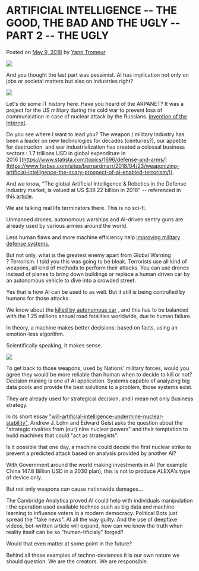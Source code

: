 # ARTIFICIAL INTELLIGENCE -- THE GOOD, THE BAD AND THE UGLY -- PART 2 -- THE UGLY

Posted on [May 9, 2018](https://iooikos.co/blog-post/artificial-intelligence-the-good-the-bad-and-the-ugly-part-2-the-ugly/) by [Yann Tromeur](https://iooikos.co/author/gmailyatr/)

[![](https://i2.wp.com/iooikos.co/wp-content/uploads/2018/08/20.png?fit=536%2C321&ssl=1)](https://iooikos.co/blog-post/artificial-intelligence-the-good-the-bad-and-the-ugly-part-2-the-ugly/)

And you thought the last part was pessimist. AI has implication not only on jobs or societal matters but also on industries right?

![](https://static.wixstatic.com/media/6b985f_fed7a9fe702b4b7a92d47d5f7cdfc185~mv2.png/v1/fill/w_484,h_272,al_c,q_80,usm_0.66_1.00_0.01/6b985f_fed7a9fe702b4b7a92d47d5f7cdfc185~mv2.webp)

Let's do some IT history here. Have you heard of the ARPANET? It was a project for the US military during the cold war to prevent loss of communication in case of nuclear attack by the Russians. [Invention of the Internet](https://www.history.com/topics/inventions/invention-of-the-internet.).

Do you see where I want to lead you? The weapon / military industry has been a leader on new technologies for decades (centuries?), our appetite for destruction  and war industrialization has created a colossal business sectors : 1.7 trillions USD in global expenditure in 2016 [(https://www.statista.com/topics/1696/defense-and-arms/](https://www.forbes.com/sites/bernardmarr/2018/04/23/weaponizing-artificial-intelligence-the-scary-prospect-of-ai-enabled-terrorism/)).

And we know, "The global Artificial Intelligence & Robotics in the Defense industry market, is valued at US \$39.22 billion in 2018" -- referenced in this [article](https://www.prnewswire.com/news-releases/ai--robotics-to-dominate-the-defense-industry-300600748.html).

We are talking real life terminators there. This is no sci-fi.

Unmanned drones, autonomous warships and AI-driven sentry guns are already used by various armies around the world.

Less human flaws and more machine efficiency help [improving military defense systems.](https://www.forbes.com/sites/bernardmarr/2018/04/23/weaponizing-artificial-intelligence-the-scary-prospect-of-ai-enabled-terrorism/)

But not only, what is the greatest enemy apart from Global Warning ? Terrorism. I told you this was going to be bleak. Terrorists use all kind of weapons, all kind of methods to perform their attacks. You can use drones instead of planes to bring down buildings or replace a human driven car by an autonomous vehicle to dive into a crowded street.

Yes that is how AI can be used to as well. But it still is being controlled by humans for those attacks.

We know about the [killed by autonomous car](https://www.nytimes.com/2018/03/19/technology/uber-driverless-fatality.html) , and this has to be balanced with the 1.25 millions annual road fatalities worldwide, due to human failure.

In theory, a machine makes better decisions: based on facts, using an emotion-less algorithm.

Scientifically speaking, it makes sense.

![](https://static.wixstatic.com/media/6b985f_26aacd34a1264f3397d4f0c8bd8f1bc1~mv2.jpg/v1/fill/w_484,h_290,al_c,q_80,usm_0.66_1.00_0.01/6b985f_26aacd34a1264f3397d4f0c8bd8f1bc1~mv2.webp)

To get back to those weapons, used by Nations' military forces, would you agree they would be more reliable than human when to decide to kill or not? Decision making is one of AI application. Systems capable of analyzing big data pools and provide the best solutions to a problem, those systems exist.

They are already used for strategical decision, and I mean not only Business strategy.

In its short essay ["will-artificial-intelligence-undermine-nuclear-stability",](https://thebulletin.org/will-artificial-intelligence-undermine-nuclear-stability11748) Andrew J. Lohn and Edward Geist asks the question about the "strategic rivalries from (our) nine nuclear powers" and their temptation to build machines that could "act as strategists".

Is it possible that one day, a machine could decide the first nuclear strike to prevent a predicted attack based on analysis provided by another AI?

With Government around the world making investments in AI (for example China 147.8 Billion USD in a 2030 plan), this is not to produce ALEXA's type of device only.

But not only weapons can cause nationwide damages...

The Cambridge Analytica proved AI could help with individuals manipulation : the operation used available technos such as big data and machine learning to influence voters in a modern democracy. Political Bots just spread the "fake news". AI all the way guilty. And the use of deepfake videos, bot-written article will expand, how can we know the truth when reality itself can be so "human-tificialy" forged?

Would that even matter at some point in the future?

Behind all those examples of techno-deviances it is our own nature we should question. We are the creators. We are responsible.
